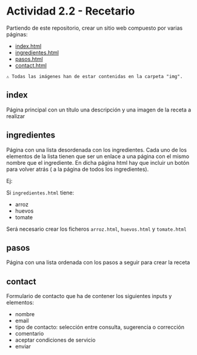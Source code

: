 # Actividad 2.2 - Recetario

Partiendo de este repositorio, crear un sitio web compuesto por varias páginas:
- [index.html](#index)
- [ingredientes.html](#ingredientes)
- [pasos.html](#pasos)
- [contact.html](#contact)

`⚠️ Todas las imágenes han de estar contenidas en la carpeta "img".`



## index 

Página principal con un título una descripción y una imagen de la receta a realizar

## ingredientes 

Página con una lista desordenada con los ingredientes. Cada uno de los elementos de la lista tienen que ser un enlace a una página con el mismo nombre que el ingrediente. En dicha página html hay que incluir un botón para volver atrás ( a la página de todos los ingredientes).

Ej: 

Si `ingredientes.html` tiene:
- arroz
- huevos
- tomate

Será necesario crear los ficheros `arroz.html`, `huevos.html` y `tomate.html` 

## pasos 

Página con una lista ordenada con los pasos a seguir para crear la receta


## contact 

Formulario de contacto que ha de contener los siguientes inputs y elementos:
- nombre
- email
- tipo de contacto: selección entre consulta, sugerencia o corrección
- comentario
- aceptar condiciones de servicio
- enviar
